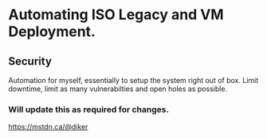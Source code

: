 # Automating ISO Legacy and VM Deployment. 

## Security 

Automation for myself, essentially to setup the system right out of box. Limit downtime, limit as many vulnerabilties and open holes as possible.


### Will update this as required for changes. 
https://mstdn.ca/@diker
